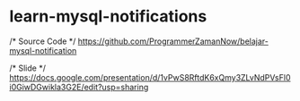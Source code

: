 # learn-mysql-notifications

/* Source Code */
https://github.com/ProgrammerZamanNow/belajar-mysql-notification

/* Slide */
https://docs.google.com/presentation/d/1vPwS8RftdK6xQmy3ZLvNdPVsFl0i0GiwDGwikla3G2E/edit?usp=sharing

